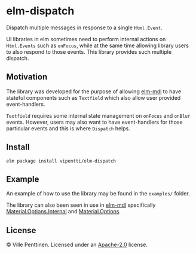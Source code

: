 # elm-dispatch

Dispatch multiple messages in response to a single `Html.Event`. 

UI libraries in elm sometimes need to perform internal actions on `Html.Events` such as `onFocus`, while at the same time allowing library users to also respond to those events. This library provides such multiple dispatch.

## Motivation 

The library was developed for the purpose of allowing [elm-mdl](http://package.elm-lang.org/packages/debois/elm-mdl/latest) to have stateful components such as `Textfield` which also allow user provided event-handlers.

`Textfield` requires some internal state management on `onFocus` and `onBlur` events. However, users may also want to have event-handlers for those particular events and this is where `Dispatch` helps.


## Install

```shell
elm package install vipentti/elm-dispatch
```

## Example

An example of how to use the library may be found in the `examples/` folder.

The library can also been seen in use in [elm-mdl](http://package.elm-lang.org/packages/debois/elm-mdl/latest) specifically [Material.Options.Internal](https://github.com/vipentti/elm-mdl/blob/78ab6b6dc0a8e5044a06d2a3c07fa7d900093585/src/Material/Options/Internal.elm) and [Material.Options](https://github.com/vipentti/elm-mdl/blob/78ab6b6dc0a8e5044a06d2a3c07fa7d900093585/src/Material/Options.elm). 

## License

© Ville Penttinen. Licensed under an
[Apache-2.0](https://github.com/vipentti/elm-dispatch/blob/master/LICENSE)
license.
